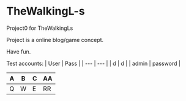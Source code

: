 # TheWalkingL-s
Project0 for TheWalkingLs

Project is a online blog/game concept.

Have fun.

Test accounts: 
| User  | Pass |
| --- | --- |
| d  | d  |
| admin  | password  |

|A|B|C|AA|
| --- | --- | --- | --- |
|Q|W   |    E | RR     |
